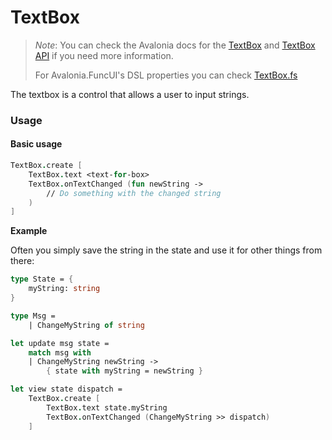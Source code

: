 # TextBox

> _Note_: You can check the Avalonia docs for the [TextBox](https://docs.avaloniaui.net/docs/controls/textbox) and [TextBox API](http://reference.avaloniaui.net/api/Avalonia.Controls/TextBox/) if you need more information.
>
> For Avalonia.FuncUI's DSL properties you can check [TextBox.fs](https://github.com/AvaloniaCommunity/Avalonia.FuncUI/blob/master/src/Avalonia.FuncUI.DSL/TextBox.fs)

The textbox is a control that allows a user to input strings.

### Usage

#### Basic usage

```fsharp
TextBox.create [
    TextBox.text <text-for-box>
    TextBox.onTextChanged (fun newString ->
        // Do something with the changed string
    )
]
```

**Example**

Often you simply save the string in the state and use it for other things from there:

```fsharp
type State = {
    myString: string
}

type Msg =
    | ChangeMyString of string

let update msg state =
    match msg with
    | ChangeMyString newString ->
        { state with myString = newString }

let view state dispatch =
    TextBox.create [
        TextBox.text state.myString
        TextBox.onTextChanged (ChangeMyString >> dispatch)
    ]
```
